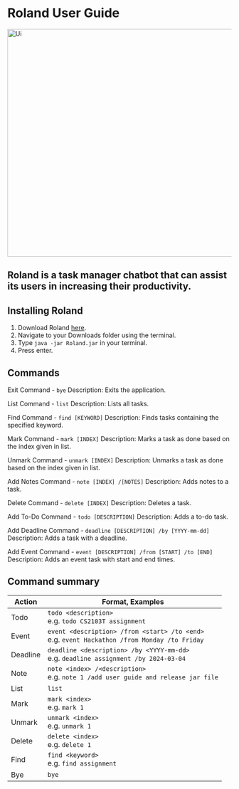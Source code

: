# Roland User Guide

<img width="512" alt="Ui" src="https://github.com/wolffe88/ip/assets/38790326/5fb8c759-8734-47be-855b-772540e7f843">

## Roland is a task manager chatbot that can assist its users in increasing their productivity.

## Installing Roland

1. Download Roland [here]().
2. Navigate to your Downloads folder using the terminal.
3. Type `java -jar Roland.jar` in your terminal.
4. Press enter.



## Commands
Exit Command - `bye`
Description: Exits the application.

List Command - `list`
Description: Lists all tasks.

Find Command - `find [KEYWORD]`
Description: Finds tasks containing the specified keyword.

Mark Command - `mark [INDEX]`
Description: Marks a task as done based on the index given in list.

Unmark Command - `unmark [INDEX]`
Description: Unmarks a task as done based on the index given in list.

Add Notes Command - `note [INDEX] /[NOTES]`
Description: Adds notes to a task.

Delete Command - `delete [INDEX]`
Description: Deletes a task.

Add To-Do Command - `todo [DESCRIPTION]`
Description: Adds a to-do task.

Add Deadline Command - `deadline [DESCRIPTION] /by [YYYY-mm-dd]`
Description: Adds a task with a deadline.

Add Event Command - `event [DESCRIPTION] /from [START] /to [END]`
Description: Adds an event task with start and end times.

## Command summary

| Action   | Format, Examples                                                                                                                       |
|----------|----------------------------------------------------------------------------------------------------------------------------------------|
| Todo     | `todo <description>` <br/> e.g. `todo CS2103T assignment`                                                                              |
| Event    | `event <description> /from <start> /to <end>`<br/> e.g. `event Hackathon /from Monday /to Friday`                                      |
| Deadline | `deadline <description> /by <YYYY-mm-dd>` <br/> e.g. `deadline assignment /by 2024-03-04`                                              |
| Note     | `note <index> /<description>` <br/> e.g. `note 1 /add user guide and release jar file`                                                 |
| List     | `list`                                                                                                                                 |
| Mark     | `mark <index>` <br/> e.g. `mark 1`                                                                                                     |
| Unmark   | `unmark <index>` <br/> e.g. `unmark 1`                                                                                                 |
| Delete   | `delete <index>` <br/> e.g. `delete 1`                                                                                                 |
| Find     | `find <keyword>` <br/> e.g. `find assignment`                                                                                          |
| Bye      | `bye`                                                                                                                                  |


